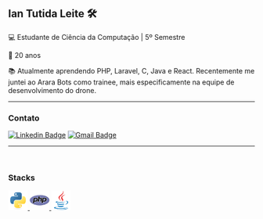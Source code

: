 ## Ian Tutida Leite 🛠️

💻 Estudante de Ciência da Computação | 5º Semestre

🧢 20 anos

📚 Atualmente aprendendo PHP, Laravel, C, Java e React. Recentemente me juntei ao Arara Bots como trainee, mais especificamente na equipe de desenvolvimento do drone.

---


### Contato

[![Linkedin Badge](https://img.shields.io/badge/-LinkedIn-blue?logo=Linkedin&logoColor=white&link=https://www.linkedin.com/in/iantutida)](https://www.linkedin.com/in/iantutida)
[![Gmail Badge](https://img.shields.io/badge/-Gmail-c14438?logo=Gmail&logoColor=white&link=mailto:iantutida@gmail.com)](mailto:iantutida@gmail.com)

---
<br>

### Stacks
<div>
    <a href="https://www.python.org" target="_blank"> 
        <img src="https://raw.githubusercontent.com/devicons/devicon/master/icons/python/python-original.svg" alt="python" width="40" height="40"/> 
    </a> 
    <a href="https://www.php.net/" target="_blank"> 
        <img src="https://raw.githubusercontent.com/devicons/devicon/master/icons/php/php-original.svg" alt="python" width="40" height="40"/> 
    </a> 
    <a href="https://www.java.com" target="_blank"> 
        <img src="https://raw.githubusercontent.com/devicons/devicon/master/icons/java/java-original.svg" alt="java" width="40" height="40"/> 
    </a> 
</div>
<br>

